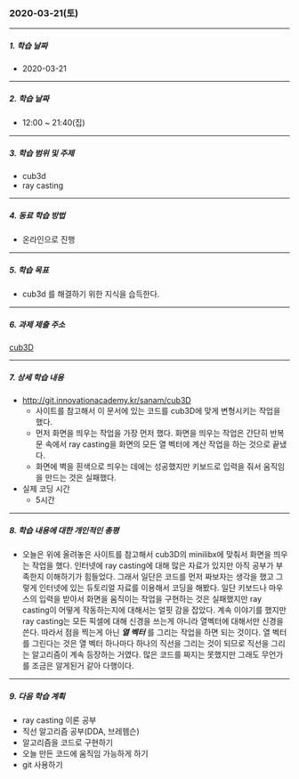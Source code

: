 ### 2020-03-21(토)

-----

##### 1. 학습 날짜

- 2020-03-21

-----

##### 2. 학습 날짜

- 12:00 ~ 21:40(집)

-----

##### 3. 학습 범위 및 주제

- cub3d
- ray  casting

-----

##### 4. 동료 학습 방법

- 온라인으로 진행

-----

##### 5. 학습 목표

- cub3d 를 해결하기 위한 지식을 습득한다.

-----

##### 6. 과제 제출 주소

[cub3D](http://git.innovationacademy.kr/sanam/cub3D)

-----

##### 7. 상세 학습 내용

- http://git.innovationacademy.kr/sanam/cub3D
  - 사이트를 참고해서 이 문서에 있는 코드를 cub3D에 맞게 변형시키는 작업을 했다. 
  - 먼저 화면을 띄우는 작업을 가장 먼저 했다. 화면을 띄우는 작업은 간단히 반복문 속에서 ray casting을 화면의 모든 열 벡터에 계산 작업을 하는 것으로 끝냈다.
  - 화면에 벽을 흰색으로 띄우는 데에는 성공했지만 키보드로 입력을 줘서 움직임을 만드는 것은  실패했다.
- 실제 코딩 시간 
  - 5시간

-----

##### 8. 학습 내용에 대한 개인적인 총평

- 오늘은 위에 올려놓은 사이트를 참고해서 cub3D의 minilibx에 맞춰서 화면을 띄우는 작업을 했다.
  인터넷에 ray casting에 대해 많은 자료가 있지만 아직 공부가 부족한지 이해하기가 힘들었다.
  그래서 일단은 코드를 먼저 짜보자는 생각을 했고 그렇게 인터넷에 있는 듀토리얼 자료를 이용해서 코딩을 해봤다.
  일단 키보드나 마우스의 입력을 받아서 화면을 움직이는 작업을 구현하는 것은 실패했지만 ray casting이 어떻게 작동하는지에 대해서는 얼핏 감을 잡았다. 계속 이야기를 했지만 ray casting는 모든 픽셀에 대해 신경을 쓰는게 아니라 열벡터에 대해서만 신경을 쓴다. 따라서 점을 찍는게 아닌 ***열 벡터*** 를 그리는 작업을 하면 되는 것이다. 열 벡터를 그린다는 것은 열 벡터 하나마다 하나의 직선을 그리는 것이 되므로 직선을 그리는 알고리즘이 계속 등장하는 거였다. 많은 코드를 짜지는 못했지만 그래도 무언가를 조금은 알게된거 같아 다행이다.

-----

##### 9. 다음 학습 계획

- ray casting 이론 공부
- 직선 알고리즘 공부(DDA, 브레헴슨)
- 알고리즘을 코드로 구현하기
- 오늘 만든 코드에 움직임 가능하게 하기
- git 사용하기